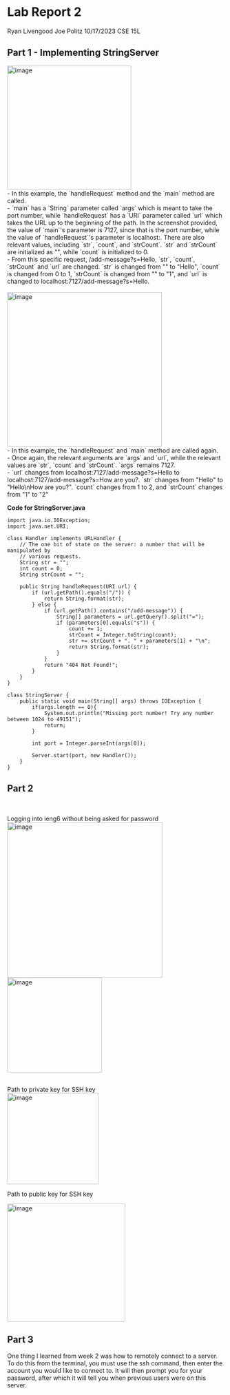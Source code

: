 # Lab Report 2
Ryan Livengood
Joe Politz
10/17/2023
CSE 15L


## Part 1 - Implementing StringServer
<img width="288" alt="image" src="https://github.com/Waterblokey/cse15l-lab-reports/assets/118576768/a3ad778e-989d-48ef-93aa-c5a796af546d">
<br />
- In this example, the `handleRequest` method and the `main` method are called.
<br />
- `main` has a `String` parameter called `args` which is meant to take the port number, while `handleRequest` has a `URI` parameter called `url` which takes the URL up to the beginning of the path. In the screenshot provided, the value of `main`'s parameter is 7127, since that is the port number, while the value of `handleRequest`'s parameter is localhost:. There are also relevant values, including `str`, `count`, and `strCount`. `str` and `strCount` are initialized as "", while `count` is initialized to 0.
<br />
- From this specific request, /add-message?s=Hello, `str`, `count`, `strCount` and `url` are changed. `str` is changed from "" to "Hello", `count` is changed from 0 to 1, `strCount` is changed from "" to "1", and `url` is changed to localhost:7127/add-message?s=Hello.
<br />
<br />


<img width="359" alt="image" src="https://github.com/Waterblokey/cse15l-lab-reports/assets/118576768/21d40cc2-72dc-45fb-8054-89d799418ada">
<br />
- In this example, the `handleRequest` and `main` method are called again. 
<br />
- Once again, the relevant arguments are `args` and `url`, while the relevant values are `str`, `count` and `strCount`. `args` remains 7127.
<br />
- `url` changes from localhost:7127/add-message?s=Hello to localhost:7127/add-message?s=How are you?. `str` changes from "Hello" to "Hello\nHow are you?". `count` changes from 1 to 2, and `strCount` changes from "1" to "2"
<br />

**Code for StringServer.java**
```
import java.io.IOException;
import java.net.URI;

class Handler implements URLHandler {
    // The one bit of state on the server: a number that will be manipulated by
    // various requests.
    String str = "";
    int count = 0;
    String strCount = "";

    public String handleRequest(URI url) {
        if (url.getPath().equals("/")) {
            return String.format(str);
        } else {
            if (url.getPath().contains("/add-message")) {
                String[] parameters = url.getQuery().split("=");
                if (parameters[0].equals("s")) {
                    count += 1;
                    strCount = Integer.toString(count);
                    str += strCount + ". " + parameters[1] + "\n";
                    return String.format(str);
                }
            }
            return "404 Not Found!";
        }
    }
}

class StringServer {
    public static void main(String[] args) throws IOException {
        if(args.length == 0){
            System.out.println("Missing port number! Try any number between 1024 to 49151");
            return;
        }

        int port = Integer.parseInt(args[0]);

        Server.start(port, new Handler());
    }
}
```

## Part 2 
<br />

Logging into ieng6 without being asked for password
<br />
<img width="361" alt="image" src="https://github.com/Waterblokey/cse15l-lab-reports/assets/118576768/95decbd1-f878-47b6-9f03-2f25c7e5a584">
<img width="220" alt="image" src="https://github.com/Waterblokey/cse15l-lab-reports/assets/118576768/cd736c27-1d73-4c61-b89c-76cf66159284">

<br />
Path to private key for SSH key
<br />

<img width="212" alt="image" src="https://github.com/Waterblokey/cse15l-lab-reports/assets/118576768/76f1cba3-b7f7-44ec-89ed-3dd97446ddec">


Path to public key for SSH key

<img width="274" alt="image" src="https://github.com/Waterblokey/cse15l-lab-reports/assets/118576768/d359672f-dbdd-48d0-8bf9-e2a8624bb908">



## Part 3
One thing I learned from week 2 was how to remotely connect to a server. To do this from the terminal, you must use the ssh command, then enter the account you would like to connect to. It will then prompt you for your password, after which it will tell you when previous users were on this server.


